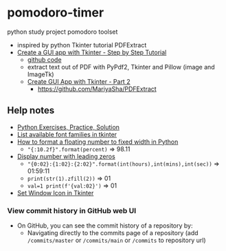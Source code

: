 # pomodoro-timer
python study project pomodoro toolset

- inspired by python Tkinter tutorial PDFExtract
- [Create a GUI app with Tkinter - Step by Step Tutorial](https://youtu.be/itRLRfuL_PQ)
    - [github code](https://github.com/MariyaSha/PDFextract_text/tree/main/finishedProject)
    - extract text out of PDF with PyPdf2, Tkinter and Pillow (image and ImageTk)
    - [Create GUI App with Tkinter - Part 2](https://www.youtube.com/watch?v=y8PR4lTAh5E)
      - https://github.com/MariyaSha/PDFExtract

## Help notes
- [Python Exercises, Practice, Solution](https://www.w3resource.com/python-exercises/)
- [List available font families in tkinter](https://stackoverflow.com/questions/39614027/list-available-font-families-in-tkinter)
- [How to format a floating number to fixed width in Python](https://stackoverflow.com/questions/8885663/how-to-format-a-floating-number-to-fixed-width-in-python)
  - `"{:10.2f}".format(percent)` => 98.11
- [Display number with leading zeros](https://stackoverflow.com/questions/134934/display-number-with-leading-zeros)
  - `"{0:02}:{1:02}:{2:02}".format(int(hours),int(mins),int(sec))` => 01:59:11
  - `print(str(1).zfill(2))` => 01
  - `val=1 print(f'{val:02}')`  => 01
- [Set Window Icon in Tkinter](https://www.delftstack.com/howto/python-tkinter/how-to-set-window-icon-in-tkinter/)


### View commit history in GitHub web UI
  - On GitHub, you can see the commit history of a repository by:
    - Navigating directly to the commits page of a repository (add `/commits/master` or `/commits/main` or `/commits` to repository url)

